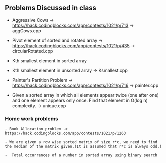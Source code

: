 ## Problems Discussed in class
  
  - Aggressive Cows -> https://hack.codingblocks.com/app/contests/1021/p/713
  	-> aggCows.cpp
  
  - Pivot element of sorted and rotated array -> https://hack.codingblocks.com/app/contests/1021/p/435
  	-> circularRotated.cpp
  
  - Kth smallest element in sorted array
  
  - Kth smallest element in unsorted array -> Ksmallest.cpp

  - Painter's Partition Problem -> https://hack.codingblocks.com/app/contests/1021/p/716
  	-> painter.cpp

  - Given a sorted array in which all elements appear twice (one after one) and one element appears only once. Find that element in O(log n) complexity. -> unique.cpp

### Home work problems

	- Book Allocation problem -> https://hack.codingblocks.com/app/contests/1021/p/1263

	- We are given a row wise sorted matrix of size r*c, we need to find the median of the matrix given.(It is assumed that r*c is always odd.)

	-  Total occurrences of a number in sorted array using binary search

